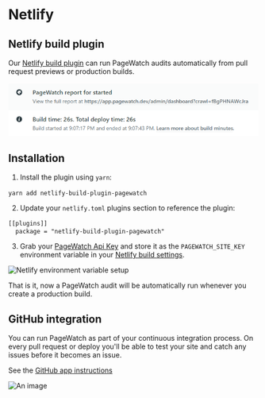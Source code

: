 # Netlify

## Netlify build plugin

Our [Netlify build plugin](https://github.com/pagewatchdev/netlify-build-plugin-pagewatch) can run PageWatch audits automatically from pull request previews or production builds.

![An image](./netlify-build.png)

## Installation

1. Install the plugin using `yarn`:

```yarn add netlify-build-plugin-pagewatch```

2. Update your `netlify.toml` plugins section to reference the plugin:

```
[[plugins]]
  package = "netlify-build-plugin-pagewatch"
```


3. Grab your [PageWatch Api Key](https://docs.pagewatch.dev/guide/api.html) and store it as the `PAGEWATCH_SITE_KEY` environment variable in your [Netlify build settings](https://docs.netlify.com/configure-builds/environment-variables/).

![Netlify environment variable setup](https://docs.pagewatch.dev/assets/img/netlify-env-variables.b197857b.png)

That is it, now a PageWatch audit will be automatically run whenever you create a production build. 

## GitHub integration

You can run PageWatch as part of your continuous integration process.  On every pull request or deploy you'll be able to test your site and catch any issues before it becomes an issue.

See the [GitHub app instructions](https://docs.pagewatch.dev/guide/github.html)

![An image](./github-checks.png)
